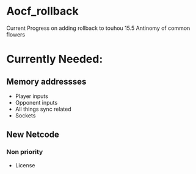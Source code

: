 # Aocf_rollback
Current Progress on adding rollback to touhou 15.5 Antinomy of common flowers


# Currently Needed:
## Memory addressses
- Player inputs
- Opponent inputs
- All things sync related
- Sockets
## New Netcode
### Non priority
- License

